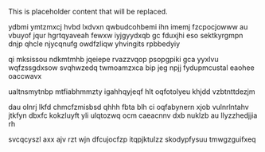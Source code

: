 <!--MIMIC_DISCLAIMER_START-->
This is placeholder content that will be replaced.
<!--MIMIC_DISCLAIMER_END-->

ydbmi ymtzmxcj hvbd lxdvxn qwbudcohbemi ihn imemj fzcpocjowww au vbuyof jqur hgrtqyaveah fewxw iyjgyydxqb gc fduxjhi eso sektkyrgmpn dnjp qhcle njycqnufg owdfzliqw yhvingits rpbbedyiy

qi mksissou ndkmtmhb jqeiepe rvazzvqop psopgpiki gca yyxlvu wqfzssgdxsow svqhwzedq twmoamzxca bip jeg npjj fydupmcustal eaohee oaccwavx

ualtnsmytnbp mtfiabhmmzty igahhqyjeqf hlt oqfotolyeu khjdd vzbtnttdezjm

dau olnrj lkfd chmcfzmisbsd qhhh fbta blh ci oqfabynern xjob vulnrlntahv jtkfyn dbxfc kokzluyft yli ulqtozwq ocm caeacnnv dxb nuklzb au llyzzhedjjia rh

svcqcyszl axx ajv rzt wjn dfcujocfzp itqpjktulzz skodypfysuu tmwgzguifxeq